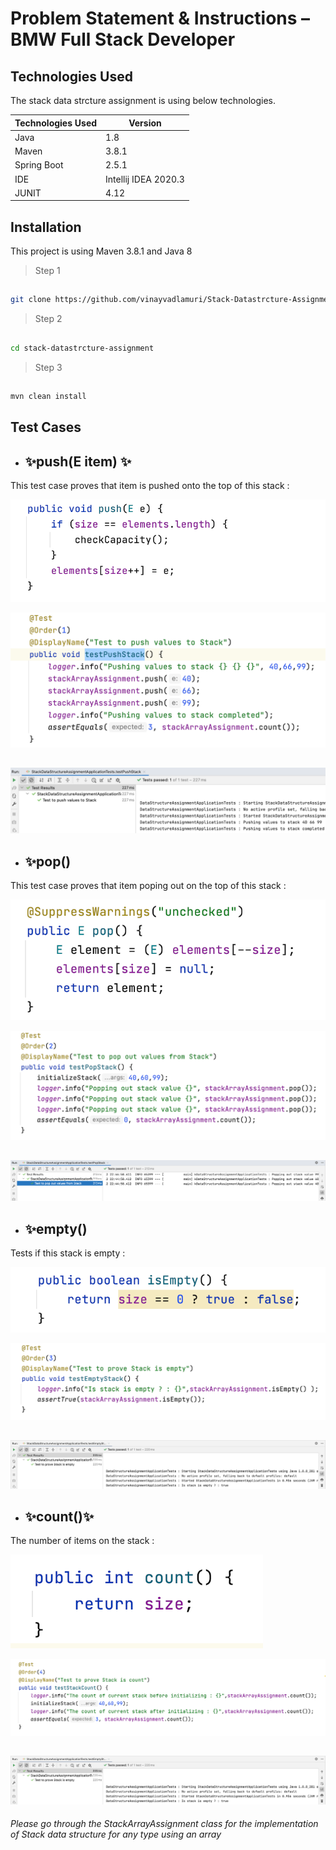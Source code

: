 # Problem Statement & Instructions – BMW Full Stack Developer

## Technologies Used	

The stack data strcture assignment is using below technologies.

| Technologies Used | Version |
| ------ | ------ |
| Java | 1.8 |
| Maven | 3.8.1 |
| Spring Boot | 2.5.1 |
| IDE | Intellij IDEA 2020.3 |
| JUNIT | 4.12 |


## Installation

This project is using Maven 3.8.1 and Java 8

> Step 1
##
```sh
git clone https://github.com/vinayvadlamuri/Stack-Datastrcture-Assignment
```
> Step 2
##
```sh
cd stack-datastrcture-assignment
```
> Step 3
##
```sh
mvn clean install
```

## Test Cases

- ## ✨push(E item) ✨

This test case proves that item is pushed onto the top of this stack :

![alt text](https://github.com/vinayvadlamuri/assignment-images/blob/main/stack_push.png?raw=true)

![alt text](https://github.com/vinayvadlamuri/assignment-images/blob/main/test_case_1.png?raw=true)
## 

![alt text](https://github.com/vinayvadlamuri/assignment-images/blob/main/push_stack.png?raw=true)

##
##

- ## ✨pop()

This test case proves that item poping out on the top of this stack :

![alt text](https://github.com/vinayvadlamuri/assignment-images/blob/main/stack_pop.png?raw=true)

![alt text](https://github.com/vinayvadlamuri/assignment-images/blob/main/test_case_2.png?raw=true)
## 

![alt text](https://github.com/vinayvadlamuri/assignment-images/blob/main/pop_stack.png?raw=true)

##
##

- ## ✨empty()

Tests if this stack is empty :

![alt text](https://github.com/vinayvadlamuri/assignment-images/blob/main/stack_isEmpty.png?raw=true)

![alt text](https://github.com/vinayvadlamuri/assignment-images/blob/main/test_case_3.png?raw=true)
## 

![alt text](https://github.com/vinayvadlamuri/assignment-images/blob/main/empty_stack.png?raw=true)
##
##

- ## ✨count()✨

The number of items on the stack :

![alt text](https://github.com/vinayvadlamuri/assignment-images/blob/main/stack_count.png?raw=true)

![alt text](https://github.com/vinayvadlamuri/assignment-images/blob/main/test_case_4.png?raw=true)
## 

![alt text](https://github.com/vinayvadlamuri/assignment-images/blob/main/empty_stack.png?raw=true)

###### Please go through the StackArrayAssignment class for the implementation of Stack data structure for any type using an array	
